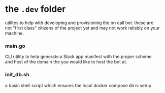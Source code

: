 # the `.dev` folder

utilites to help with developing and provisioning the on call bot.
these are not "first class" citizens of the project yet and may not work reliably on your machine.

### main.go

CLI utility to help generate a Slack app manifest with the proper scheme and host of the domain the you would like to host the bot at.

### init_db.sh

a basic shell script which ensures the local docker compose db is setup